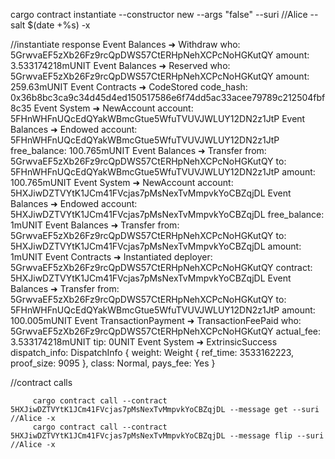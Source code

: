 cargo contract instantiate --constructor new --args "false" --suri //Alice --salt $(date +%s) -x



//instantiate response
 Event Balances ➜ Withdraw
         who: 5GrwvaEF5zXb26Fz9rcQpDWS57CtERHpNehXCPcNoHGKutQY
         amount: 3.533174218mUNIT
       Event Balances ➜ Reserved
         who: 5GrwvaEF5zXb26Fz9rcQpDWS57CtERHpNehXCPcNoHGKutQY
         amount: 259.63mUNIT
       Event Contracts ➜ CodeStored
         code_hash: 0x36b8bc3ca9c34d45d4ed150517586e6f74dd5ac33acee79789c212504fbf8c35
       Event System ➜ NewAccount
         account: 5FHnWHFnUQcEdQYakWBmcGtue5WfuTVUVJWLUY12DN2z1JtP
       Event Balances ➜ Endowed
         account: 5FHnWHFnUQcEdQYakWBmcGtue5WfuTVUVJWLUY12DN2z1JtP
         free_balance: 100.765mUNIT
       Event Balances ➜ Transfer
         from: 5GrwvaEF5zXb26Fz9rcQpDWS57CtERHpNehXCPcNoHGKutQY
         to: 5FHnWHFnUQcEdQYakWBmcGtue5WfuTVUVJWLUY12DN2z1JtP
         amount: 100.765mUNIT
       Event System ➜ NewAccount
         account: 5HXJiwDZTVYtK1JCm41FVcjas7pMsNexTvMmpvkYoCBZqjDL
       Event Balances ➜ Endowed
         account: 5HXJiwDZTVYtK1JCm41FVcjas7pMsNexTvMmpvkYoCBZqjDL
         free_balance: 1mUNIT
       Event Balances ➜ Transfer
         from: 5GrwvaEF5zXb26Fz9rcQpDWS57CtERHpNehXCPcNoHGKutQY
         to: 5HXJiwDZTVYtK1JCm41FVcjas7pMsNexTvMmpvkYoCBZqjDL
         amount: 1mUNIT
       Event Contracts ➜ Instantiated
         deployer: 5GrwvaEF5zXb26Fz9rcQpDWS57CtERHpNehXCPcNoHGKutQY
         contract: 5HXJiwDZTVYtK1JCm41FVcjas7pMsNexTvMmpvkYoCBZqjDL
       Event Balances ➜ Transfer
         from: 5GrwvaEF5zXb26Fz9rcQpDWS57CtERHpNehXCPcNoHGKutQY
         to: 5FHnWHFnUQcEdQYakWBmcGtue5WfuTVUVJWLUY12DN2z1JtP
         amount: 100.005mUNIT
       Event TransactionPayment ➜ TransactionFeePaid
         who: 5GrwvaEF5zXb26Fz9rcQpDWS57CtERHpNehXCPcNoHGKutQY
         actual_fee: 3.533174218mUNIT
         tip: 0UNIT
       Event System ➜ ExtrinsicSuccess
         dispatch_info: DispatchInfo { weight: Weight { ref_time: 3533162223, proof_size: 9095 }, class: Normal, pays_fee: Yes }


//contract calls

         cargo contract call --contract 5HXJiwDZTVYtK1JCm41FVcjas7pMsNexTvMmpvkYoCBZqjDL --message get --suri //Alice -x
         cargo contract call --contract 5HXJiwDZTVYtK1JCm41FVcjas7pMsNexTvMmpvkYoCBZqjDL --message flip --suri //Alice -x
